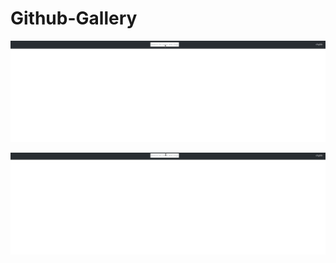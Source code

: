 # Github-Gallery

![GIF1](https://github.com/chgibb/Github-Gallery/blob/master/res/gif1.gif)

![GIF2](https://github.com/chgibb/Github-Gallery/blob/master/res/gif2.gif)